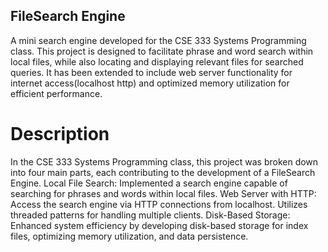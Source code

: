 ## FileSearch Engine 
A mini search engine developed for the CSE 333 Systems Programming class. This project is designed to facilitate phrase and word search within local files, 
while also locating and displaying relevant files for searched queries. It has been extended to include web server functionality for internet access(localhost http) 
and optimized memory utilization for efficient performance. 
# Description 

In the CSE 333 Systems Programming class, this project was broken down into four main parts, each contributing to the development of a FileSearch Engine.
Local File Search: Implemented a search engine capable of searching for phrases and words within local files.
Web Server with HTTP: Access the search engine via HTTP connections from localhost. Utilizes threaded patterns for handling multiple clients.
Disk-Based Storage: Enhanced system efficiency by developing disk-based storage for index files, optimizing memory utilization, and data persistence.
